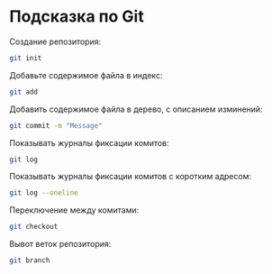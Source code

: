 # Подсказка по Git

Создание репозитория:
```sh
git init
```

Добавьте содержимое файла в индекс:
```sh
git add
```

Добавить содержимое файла в дерево, с описанием изминений:
```sh
git commit -m "Message"
```

Показывать журналы фиксации комитов:
```sh
git log 
```

Показывать журналы фиксации комитов с коротким адресом:
```sh
git log --oneline
```

Переключение между комитами:
```sh
git checkout
```

Вывот веток репозитория:
```sh
git branch 
```
